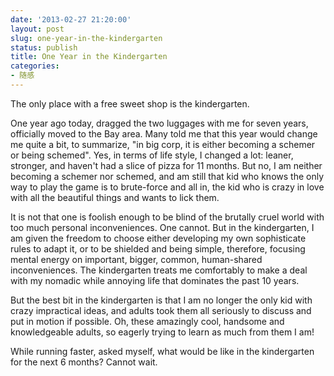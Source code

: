 ```yaml
---
date: '2013-02-27 21:20:00'
layout: post
slug: one-year-in-the-kindergarten
status: publish
title: One Year in the Kindergarten
categories:
- 随感
---
```


The only place with a free sweet shop is the kindergarten.

One year ago today, dragged the two luggages with me for seven years, officially moved to the Bay area. Many told me that this year would change me quite a bit, to summarize, "in big corp, it is either becoming a schemer or being schemed". Yes, in terms of life style, I changed a lot: leaner, stronger, and haven't had a slice of pizza for 11 months. But no, I am neither becoming a schemer nor schemed, and am still that kid who knows the only way to play the game is to brute-force and all in, the kid who is crazy in love with all the beautiful things and wants to lick them.

It is not that one is foolish enough to be blind of the brutally cruel world with too much personal inconveniences. One cannot. But in the kindergarten, I am given the freedom to choose either developing my own sophisticate rules to adapt it, or to be shielded and being simple, therefore, focusing mental energy on important, bigger, common, human-shared inconveniences. The kindergarten treats me comfortably to make a deal with my nomadic while annoying life that dominates the past 10 years.

But the best bit in the kindergarten is that I am no longer the only kid with crazy impractical ideas, and adults took them all seriously to discuss and put in motion if possible. Oh, these amazingly cool, handsome and knowledgeable adults, so eagerly trying to learn as much from them I am!

While running faster, asked myself, what would be like in the kindergarten for the next 6 months? Cannot wait.